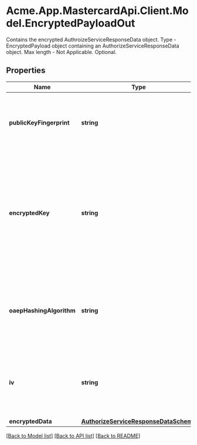 # Acme.App.MastercardApi.Client.Model.EncryptedPayloadOut
Contains the encrypted AuthroizeServiceResponseData object. Type - EncryptedPayload object containing an AuthorizeServiceResponseData object. Max length - Not Applicable. Optional.

## Properties

Name | Type | Description | Notes
------------ | ------------- | ------------- | -------------
**publicKeyFingerprint** | **string** | The fingerprint of the public key used to encrypt the ephemeral AES key. Max length - 64. Type - String Hex-encoded Data (case-insensitive). Required - Yes. | 
**encryptedKey** | **string** | One-time use AES key encrypted by the Mastercard public key (as identified by &#39;publicKeyFingerprint&#39;) using the OAEP or RSA Encryption Standard PKCS 1 v1.5 (depending on the value of &#39;oaepHashingAlgorithm&#39;). Requirement is for a 128-bit key (with 256-bit key supported as an option). Data Type - String. Hex-encoded data (case-insensitive). | 
**oaepHashingAlgorithm** | **string** | Hashing algorithm used with the OAEP scheme. If omitted, then the RSA Encryption Standard PKCS 1 v1.5 will be used. You must use one of the following algorithms; SHA256 - Use the SHA-256 algorithm | SHA512 - Use the SHA-512 algorithm. | [optional] 
**iv** | **string** | The initialization vector used when encrypting data using the one-time use AES key. Must be exactly 16 bytes (32 character hex string) to match the block size. If not present, an IV of zero is assumed. | [optional] 
**encryptedData** | [**AuthorizeServiceResponseDataSchema**](AuthorizeServiceResponseDataSchema.md) |  | 

[[Back to Model list]](../README.md#documentation-for-models) [[Back to API list]](../README.md#documentation-for-api-endpoints) [[Back to README]](../README.md)

